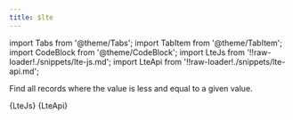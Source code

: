 ```yaml
---
title: $lte
---
```


import Tabs from '@theme/Tabs';
import TabItem from '@theme/TabItem';
import CodeBlock from '@theme/CodeBlock';
import LteJs from '!!raw-loader!./snippets/lte-js.md';
import LteApi from '!!raw-loader!./snippets/lte-api.md';

Find all records where the value is less and equal to a given value.

<Tabs>
  <TabItem value="javascript" label="Javascript" default>
    <CodeBlock className="language-jsx">
      {LteJs}
    </CodeBlock>
  </TabItem>
  <TabItem value="API" label="API">
    <CodeBlock className="language-jsx" title="[GET]">
      {LteApi}
    </CodeBlock>
  </TabItem>
</Tabs>
